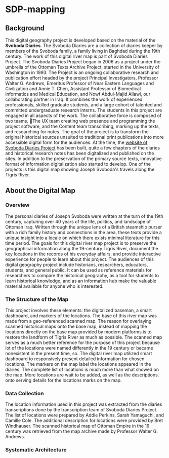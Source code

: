 # SDP-mapping

## Background

This digital geography project is developed based on the material of the **Svoboda Diaries**. The Svoboda Diaries are a collection of diaries keeper by members of the Svoboda family, a family living in Baghdad during the 19th century. The work of this digital river map is part of Svoboda Diaries Project. The Svoboda Diaries Project began in 2006 as a project under the umbrella of the Ottoman Texts Archive Project, started in the University of Washington in 1993. The Project is an ongoing collaborative research and publication effort headed by the project Principal Investigators, Professor Walter G. Andrews, Emeritus Professor of Near Eastern Languages and Civilization and Annie T. Chen, Assistant Professor of Biomedical Informatics and Medical Education, and Nowf Abdul-Majid Allawi, our collaborating partner in Iraq. It combines the work of experienced professionals, skilled graduate students, and a large cohort of talented and committed undergraduate research interns. The students in this project are engaged in all aspects of the work. The collaborative force is composed of two teams. The UX team creating web presence and programming the project software, and the Content team transcribing, marking up the texts, and researching for notes. The goal of the project is to transform the original historical sources unsuited to traditional print publications into more accessible digital form for the audiences. At the time, the [website of Svoboda Diaries Project]() has been built, quite a few chapters of the diaries and historical research notes has been digitalized and published on the sites. In addition to the preservation of the primary source texts, innovative format of information digitalization also started to develop. One of the projects is this digital map showing Joseph Svoboda's travels along the Tigris River.

## About the Digital Map

### Overview

The personal diaries of Joseph Svoboda were written at the turn of the 19th century, capturing over 40 years of the life, politics, and landscape of Ottoman Iraq. Written through the unique lens of a British steamship purser with a rich family history and connections in the area, these texts provide a unique insight into a locale on which there exists minimal literature for this time period. The goals for this digital river map project is to preserve the geographical information along the 19-century Tigris River, document the key locations in the records of his everyday affairs, and provide interactive experience for people to learn about this project. The audiences of this digital geography project include historians, researchers, educators, students, and general public. It can be used as reference materials for researchers to compare the historical geography, as a tool for students to learn historical knowledge, and as an information hub make the valuable material available for anyone who is interested.  

### The Structure of the Map

This project involves these elements: the digitalized baseman, a smart dashboard, and markers of the locations. The base of this river map was made from a geo-referenced scanned map. The reason for overlaying scanned historical maps onto the base map, instead of mapping the locations directly on the base map provided by modern platforms is to restore the landform of Tigris River as much as possible. The scanned map serves as a much better reference for the purpose of this project because  lot of the locations were named differently in the 19 century or became nonexistent in the present time, so. The digital river map utilized smart dashboard to responsively present detailed information for chosen locations. The markers on the map label the locations appeared in the diaries. The complete list of locations is much more than what showed on the map. More locations are wait to be added, as well as the descriptions. onto serving details for the locations marks on the map.

### Data Collection

The location information used in this project was extracted from the diaries transcriptions done by the transcription team of Svoboda Diaries Project. The list of locations were prepared by Addie Perkins, Sarah Yamaguchi, and  Camille Cole. The additional description for locations were provided by Bret Windhauser. The scanned historical map of Ottoman Empire in the 19 century was retrieved from the map archive made by Professor Walter G. Andrews. 

### Systematic Architecture

